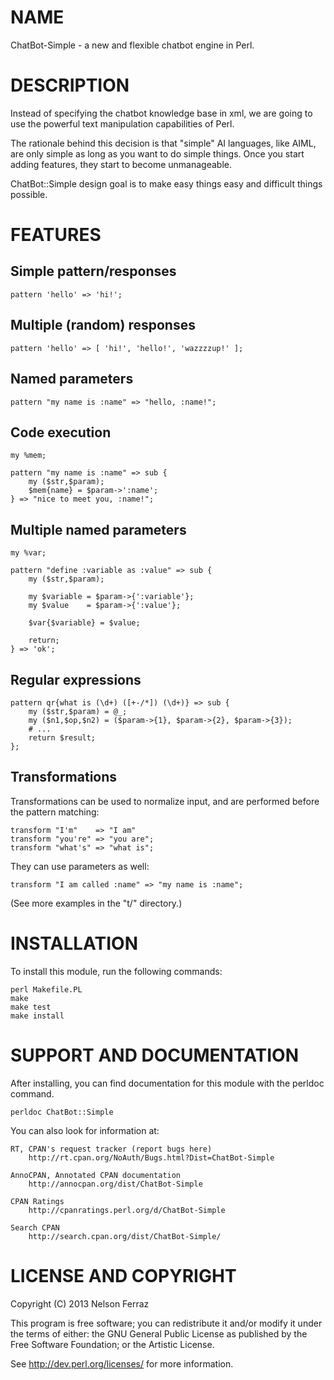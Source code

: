 NAME
====

ChatBot-Simple - a new and flexible chatbot engine in Perl.

DESCRIPTION
===========

Instead of specifying the chatbot knowledge base in xml, we are
going to use the powerful text manipulation capabilities of Perl.

The rationale behind this decision is that "simple" AI languages,
like AIML, are only simple as long as you want to do simple things.
Once you start adding features, they start to become unmanageable.

ChatBot::Simple design goal is to make easy things easy and difficult
things possible.


FEATURES
========

Simple pattern/responses
------------------------

	pattern 'hello' => 'hi!';

Multiple (random) responses
---------------------------

	pattern 'hello' => [ 'hi!', 'hello!', 'wazzzzup!' ];

Named parameters
----------------

	pattern "my name is :name" => "hello, :name!";

Code execution
--------------

	my %mem;

	pattern "my name is :name" => sub {
		my ($str,$param);
		$mem{name} = $param->':name';
	} => "nice to meet you, :name!";

Multiple named parameters
-------------------------

	my %var;

	pattern "define :variable as :value" => sub {
		my ($str,$param);

		my $variable = $param->{':variable'};
		my $value    = $param->{':value'};

		$var{$variable} = $value;

		return;
	} => 'ok';

Regular expressions
-------------------

	pattern qr{what is (\d+) ([+-/*]) (\d+)} => sub {
		my ($str,$param) = @_;
		my ($n1,$op,$n2) = ($param->{1}, $param->{2}, $param->{3});
		# ...
		return $result;
	};

Transformations
---------------

Transformations can be used to normalize input, and are performed
before the pattern matching:

	transform "I'm"    => "I am"
	transform "you're" => "you are";
	transform "what's" => "what is";

They can use parameters as well:

	transform "I am called :name" => "my name is :name";

(See more examples in the "t/" directory.)

INSTALLATION
============

To install this module, run the following commands:

	perl Makefile.PL
	make
	make test
	make install

SUPPORT AND DOCUMENTATION
=========================

After installing, you can find documentation for this module with the
perldoc command.

    perldoc ChatBot::Simple

You can also look for information at:

    RT, CPAN's request tracker (report bugs here)
        http://rt.cpan.org/NoAuth/Bugs.html?Dist=ChatBot-Simple

    AnnoCPAN, Annotated CPAN documentation
        http://annocpan.org/dist/ChatBot-Simple

    CPAN Ratings
        http://cpanratings.perl.org/d/ChatBot-Simple

    Search CPAN
        http://search.cpan.org/dist/ChatBot-Simple/

LICENSE AND COPYRIGHT
=====================

Copyright (C) 2013 Nelson Ferraz

This program is free software; you can redistribute it and/or modify it
under the terms of either: the GNU General Public License as published
by the Free Software Foundation; or the Artistic License.

See http://dev.perl.org/licenses/ for more information.

